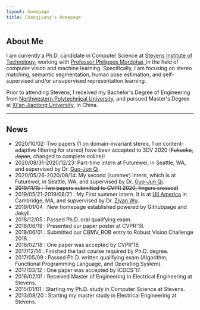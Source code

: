 ```yaml
---
layout: homepage 
title: Changjiang's Homepage
---
```



## About Me

I am currently a Ph.D. candidate in Computer Science at <a href = "http://www.stevens.edu" target = "_blank"> 
Stevens Institute of Technology</a>, working with <a href = "https://mordohai.github.io/" target = "_blank"> 
Professor Philippos Mordohai, </a> in the field of computer vision and machine learning. Specifically, I am focusing on stereo matching, 
semantic segmentation, human pose estimation, and self-supervised and/or unsupervised representation learning.

Prior to attending Stevens, I received my Bachelor's Degree of Engineering from 
<a href = "http://www.nwpu.edu.cn/" target = "_blank"> Northwestern Polytechnical University</a>, 
and pursued Master's Degree at <a href = "http://www.xjtu.edu.cn" target = "_blank"> Xi'an Jiaotong University</a>, 
in China.

---


## News
- 2020/10/02: Two papers (1 on domain-invariant stereo, 1 on content-adaptive filtering for stereo) have been accepted to 3DV 2020 (~~Fukuoka, Japan~~, changed to complete online)!
- 2020/08/31-2020/12/23: Part-time intern at Futurewei, in Seattle, WA, and supervised by Dr. [Guo-Jun Qi](http://www.cs.ucf.edu/~gqi/).
- 2020/05/26-2020/08/14: My second (summer) intern, which is at Futurewei, in Seattle, WA, and supervised by Dr. [Guo-Jun Qi](http://www.cs.ucf.edu/~gqi/).
- ~~2019/11/15 : Two papers submitted to CVPR 2020, fingers crossed!~~
- 2019/05/21-2019/08/21 : My First summer intern. It is at [UII America](https://www.linkedin.com/company/uii-america-inc/) in Cambridge, MA, and supvervised by Dr. [Ziyan Wu](http://wuziyan.com/).
- 2019/01/04 : New homepage established powered by Githubpage and Jekyll.
- 2018/12/05 : Passed Ph.D. oral qualifying exam.
- 2018/06/19 : Presented our paper poster at CVPR'18.
- 2018/06/01 : Submitted our CBMV_ROB entry to Robust Vision Challenge 2018.
- 2018/02/18 : One paper was accepted by CVPR'18.
- 2017/12/14 : Finished the last course required by Ph.D. degree.
- 2017/05/09 : Passed Ph.D. written qualifying exam (Algorithm, Functional Programming Language, and Operating System).
- 2017/03/12 : One paper was accepted by ICDCS'17.
- 2016/02/01 : Received Master of Engineering in Electrical Engineering at Stevens.
- 2015/01/01 : Starting my Ph.D. study in Computer Science at Stevens.
- 2013/08/20 : Starting my master study in Electrical Engineering at Stevens.
